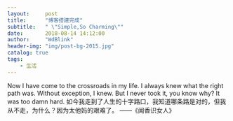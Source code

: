 ```yaml
---
layout:     post
title:      "博客搭建完成"
subtitle:   " \"Simple,So Charming\""
date:       2018-08-14 14:12:00
author:     "WdBlink"
header-img: "img/post-bg-2015.jpg"
catalog: true
tags:
    - 生活
---
```


Now I have come to the crossroads in my life. I always knew what the right path was. Without exception, I knew. But I never took it, you know why? It was too damn hard. 如今我走到了人生的十字路口，我知道哪条路是对的，但我从不走，为什么？因为太他妈的艰难了。 
——《闻香识女人》
